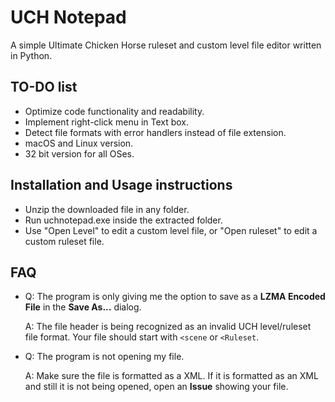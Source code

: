 # UCH Notepad

A simple Ultimate Chicken Horse ruleset and custom level file editor written in Python.

## TO-DO list

- Optimize code functionality and readability.
- Implement right-click menu in Text box.
- Detect file formats with error handlers instead of file extension.
- macOS and Linux version.
- 32 bit version for all OSes.

## Installation and Usage instructions

- Unzip the downloaded file in any folder.
- Run uchnotepad.exe inside the extracted folder.
- Use "Open Level" to edit a custom level file, or "Open ruleset" to edit a custom ruleset file.

## FAQ
- Q: The program is only giving me the option to save as a **LZMA Encoded File** in the **Save As...** dialog.

  A: The file header is being recognized as an invalid UCH level/ruleset file format. Your file should start with `<scene` or `<Ruleset`.
  
- Q: The program is not opening my file.

  A: Make sure the file is formatted as a XML. If it is formatted as an XML and still it is not being opened, open an **Issue** showing your file.

